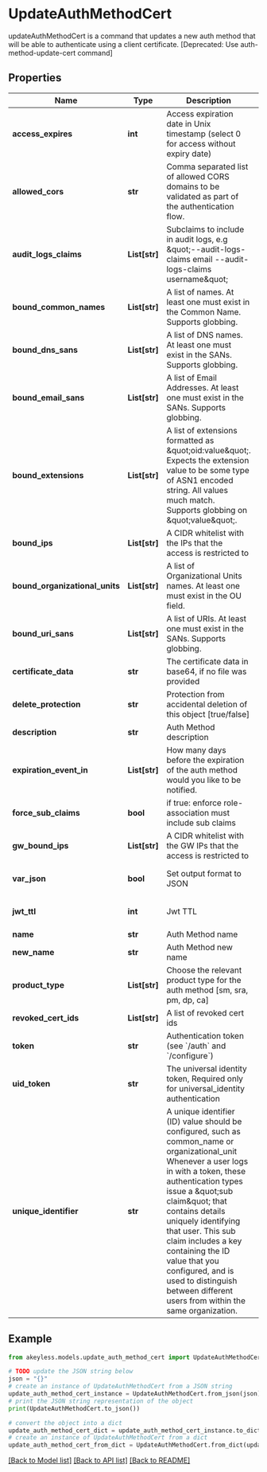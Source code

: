 # UpdateAuthMethodCert

updateAuthMethodCert is a command that updates a new auth method that will be able to authenticate using a client certificate. [Deprecated: Use auth-method-update-cert command]

## Properties

Name | Type | Description | Notes
------------ | ------------- | ------------- | -------------
**access_expires** | **int** | Access expiration date in Unix timestamp (select 0 for access without expiry date) | [optional] [default to 0]
**allowed_cors** | **str** | Comma separated list of allowed CORS domains to be validated as part of the authentication flow. | [optional] 
**audit_logs_claims** | **List[str]** | Subclaims to include in audit logs, e.g \&quot;--audit-logs-claims email --audit-logs-claims username\&quot; | [optional] 
**bound_common_names** | **List[str]** | A list of names. At least one must exist in the Common Name. Supports globbing. | [optional] 
**bound_dns_sans** | **List[str]** | A list of DNS names. At least one must exist in the SANs. Supports globbing. | [optional] 
**bound_email_sans** | **List[str]** | A list of Email Addresses. At least one must exist in the SANs. Supports globbing. | [optional] 
**bound_extensions** | **List[str]** | A list of extensions formatted as \&quot;oid:value\&quot;. Expects the extension value to be some type of ASN1 encoded string. All values much match. Supports globbing on \&quot;value\&quot;. | [optional] 
**bound_ips** | **List[str]** | A CIDR whitelist with the IPs that the access is restricted to | [optional] 
**bound_organizational_units** | **List[str]** | A list of Organizational Units names. At least one must exist in the OU field. | [optional] 
**bound_uri_sans** | **List[str]** | A list of URIs. At least one must exist in the SANs. Supports globbing. | [optional] 
**certificate_data** | **str** | The certificate data in base64, if no file was provided | [optional] 
**delete_protection** | **str** | Protection from accidental deletion of this object [true/false] | [optional] 
**description** | **str** | Auth Method description | [optional] 
**expiration_event_in** | **List[str]** | How many days before the expiration of the auth method would you like to be notified. | [optional] 
**force_sub_claims** | **bool** | if true: enforce role-association must include sub claims | [optional] 
**gw_bound_ips** | **List[str]** | A CIDR whitelist with the GW IPs that the access is restricted to | [optional] 
**var_json** | **bool** | Set output format to JSON | [optional] [default to False]
**jwt_ttl** | **int** | Jwt TTL | [optional] [default to 0]
**name** | **str** | Auth Method name | 
**new_name** | **str** | Auth Method new name | [optional] 
**product_type** | **List[str]** | Choose the relevant product type for the auth method [sm, sra, pm, dp, ca] | [optional] 
**revoked_cert_ids** | **List[str]** | A list of revoked cert ids | [optional] 
**token** | **str** | Authentication token (see &#x60;/auth&#x60; and &#x60;/configure&#x60;) | [optional] 
**uid_token** | **str** | The universal identity token, Required only for universal_identity authentication | [optional] 
**unique_identifier** | **str** | A unique identifier (ID) value should be configured, such as common_name or organizational_unit Whenever a user logs in with a token, these authentication types issue a \&quot;sub claim\&quot; that contains details uniquely identifying that user. This sub claim includes a key containing the ID value that you configured, and is used to distinguish between different users from within the same organization. | 

## Example

```python
from akeyless.models.update_auth_method_cert import UpdateAuthMethodCert

# TODO update the JSON string below
json = "{}"
# create an instance of UpdateAuthMethodCert from a JSON string
update_auth_method_cert_instance = UpdateAuthMethodCert.from_json(json)
# print the JSON string representation of the object
print(UpdateAuthMethodCert.to_json())

# convert the object into a dict
update_auth_method_cert_dict = update_auth_method_cert_instance.to_dict()
# create an instance of UpdateAuthMethodCert from a dict
update_auth_method_cert_from_dict = UpdateAuthMethodCert.from_dict(update_auth_method_cert_dict)
```
[[Back to Model list]](../README.md#documentation-for-models) [[Back to API list]](../README.md#documentation-for-api-endpoints) [[Back to README]](../README.md)


